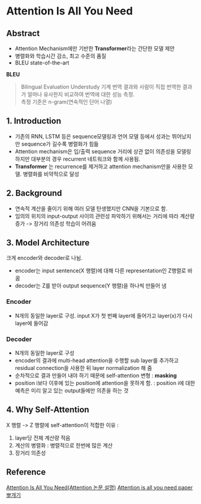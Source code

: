 # Attention Is All You Need

## Abstract
- Attention Mechanism에만 기반한 **Transformer**라는 간단한 모델 제안
- 병렬화와 학습시간 감소, 최고 수준의 품질
- BLEU state-of-the-art

**BLEU**
> Bilingual Evaluation Understudy
기계 번역 결과와 사람이 직접 번역한 결과가 얼마나 유사한지 비교하여 번역에 대한 성능 측정.    
측정 기준은 n-gram(연속적인 단어 나열)

## 1. Introduction
- 기존의 RNN, LSTM 등은 sequence모델링과 언어 모델 등에서 성과는 뛰어났지만 sequence가 길수록 병렬화가 힘듦
- Attention mechanism은 입/출력 sequence 거리에 상관 없이 의존성을 모델링하지만 대부분의 경우 recurrent 네트워크와 함께 사용됨.
- **Transformer** 는 recurrence를 제거하고 attention mechanism만을 사용한 모델. 병렬화를 비약적으로 달성

## 2. Background
- 연속적 계산을 줄이기 위해 여러 모델 탄생했지만 CNN을 기본으로 함. 
- 임의의 위치의 input-output 사이의 관련성 파악하기 위해서는 거리에 따라 계산량 증가 -> 장거리 의존성 학습이 어려움

## 3. Model Architecture
크게 encoder와 decoder로 나뉨.
- encoder는 input sentence(X 행렬)에 대해 다른 representation인 Z행렬로 바꿈
- decoder는 Z를 받아 output sequence(Y 행렬)을 하나씩 만들어 냄

### Encoder
- N개의 동일한 layer로 구성. input X가 첫 번째 layer에 들어가고 layer(x)가 다시 layer에 들어감

### Decoder
- N개의 동일한 layer로 구성
- encoder의 결과에 multi-head attention을 수행할 sub layer를 추가하고 residual connection을 사용한 뒤 layer normalization 해 줌
- 순차적으로 결과 만들어 내야 하기 때문에 self-attention 변형 : **masking**
- position i보다 이후에 있는 position에 attention을 못하게 함. : position i에 대한 예측은 미리 알고 있는 output들에만 의존을 하는 것

## 4. Why Self-Attention
X 행렬 -> Z 행렬에 self-attention이 적합한 이유 :
1. layer당 전체 계산량 적음
2. 계산의 병렬화 : 병렬적으로 한번에 많은 계산
3. 장거리 의존성

## Reference
[Attention Is All You Need(Attention 논문 설명)](https://greeksharifa.github.io/nlp(natural%20language%20processing)%20/%20rnns/2019/08/17/Attention-Is-All-You-Need/)
[Attention is all you need paper 뽀개기](https://pozalabs.github.io/transformer/)